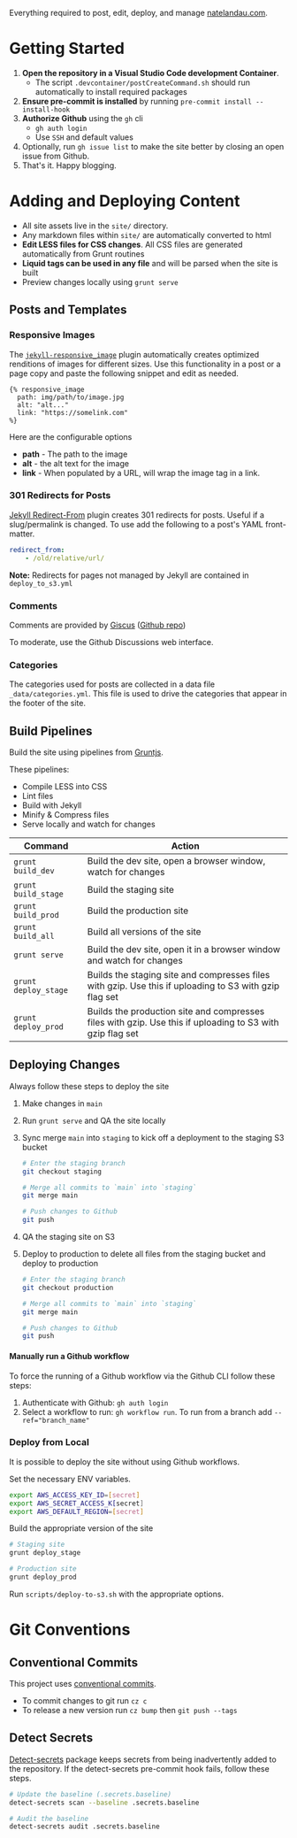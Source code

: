 Everything required to post, edit, deploy, and manage [natelandau.com](https://natelandau.com).

# Getting Started

1. **Open the repository in a Visual Studio Code development Container**.
    - The script `.devcontainer/postCreateCommand.sh` should run automatically to install required packages
2. **Ensure pre-commit is installed** by running `pre-commit install --install-hook`
3. **Authorize Github** using the `gh` cli
    - `gh auth login`
    - Use `SSH` and default values
4. Optionally, run `gh issue list` to make the site better by closing an open issue from Github.
5. That's it. Happy blogging.

# Adding and Deploying Content

-   All site assets live in the `site/` directory.
-   Any markdown files within `site/` are automatically converted to html
-   **Edit LESS files for CSS changes**. All CSS files are generated automatically from Grunt routines
-   **Liquid tags can be used in any file** and will be parsed when the site is built
-   Preview changes locally using `grunt serve`

## Posts and Templates

### Responsive Images

The [`jekyll-responsive_image`](https://github.com/wildlyinaccurate/jekyll-responsive-image) plugin automatically creates optimized renditions of images for different sizes. Use this functionality in a post or a page copy and paste the following snippet and edit as needed.

```
{% responsive_image
  path: img/path/to/image.jpg
  alt: "alt..."
  link: "https://somelink.com"
%}
```

Here are the configurable options

-   **path** - The path to the image
-   **alt** - the alt text for the image
-   **link** - When populated by a URL, will wrap the image tag in a link.

### 301 Redirects for Posts

[Jekyll Redirect-From](https://github.com/jekyll/jekyll-redirect-from) plugin creates 301 redirects for posts. Useful if a slug/permalink is changed. To use add the following to a post's YAML front-matter.

```yaml
redirect_from:
    - /old/relative/url/
```

**Note:** Redirects for pages not managed by Jekyll are contained in `deploy_to_s3.yml`

### Comments

Comments are provided by [Giscus](https://giscus.app/) ([Github repo](https://github.com/giscus/giscus))

To moderate, use the Github Discussions web interface.

### Categories

The categories used for posts are collected in a data file `_data/categories.yml`. This file is used to drive the categories that appear in the footer of the site.

## Build Pipelines

Build the site using pipelines from [Gruntjs](https://gruntjs.com/).

These pipelines:

-   Compile LESS into CSS
-   Lint files
-   Build with Jekyll
-   Minify & Compress files
-   Serve locally and watch for changes

| Command              | Action                                                                                                    |
| -------------------- | --------------------------------------------------------------------------------------------------------- |
| `grunt build_dev`    | Build the dev site, open a browser window, watch for changes                                              |
| `grunt build_stage`  | Build the staging site                                                                                    |
| `grunt build_prod`   | Build the production site                                                                                 |
| `grunt build_all`    | Build all versions of the site                                                                            |
| `grunt serve`        | Build the dev site, open it in a browser window and watch for changes                                     |
| `grunt deploy_stage` | Builds the staging site and compresses files with gzip. Use this if uploading to S3 with gzip flag set    |
| `grunt deploy_prod`  | Builds the production site and compresses files with gzip. Use this if uploading to S3 with gzip flag set |

## Deploying Changes

Always follow these steps to deploy the site

1. Make changes in `main`
2. Run `grunt serve` and QA the site locally
3. Sync merge `main` into `staging` to kick off a deployment to the staging S3 bucket

    ```bash
    # Enter the staging branch
    git checkout staging

    # Merge all commits to `main` into `staging`
    git merge main

    # Push changes to Github
    git push
    ```

4. QA the staging site on S3
5. Deploy to production to delete all files from the staging bucket and deploy to production

    ```bash
    # Enter the staging branch
    git checkout production

    # Merge all commits to `main` into `staging`
    git merge main

    # Push changes to Github
    git push
    ```

#### Manually run a Github workflow

To force the running of a Github workflow via the Github CLI follow these steps:

1. Authenticate with Github: `gh auth login`
2. Select a workflow to run: `gh workflow run`. To run from a branch add `--ref="branch_name"`

### Deploy from Local

It is possible to deploy the site without using Github workflows.

Set the necessary ENV variables.

```bash
export AWS_ACCESS_KEY_ID=[secret]
export AWS_SECRET_ACCESS_K[secret]
export AWS_DEFAULT_REGION=[secret]
```

Build the appropriate version of the site

```bash
# Staging site
grunt deploy_stage

# Production site
grunt deploy_prod
```

Run `scripts/deploy-to-s3.sh` with the appropriate options.

# Git Conventions

## Conventional Commits

This project uses [conventional commits](https://github.com/commitizen/cz-cli).

-   To commit changes to git run `cz c`
-   To release a new version run `cz bump` then `git push --tags`

## Detect Secrets

[Detect-secrets](https://github.com/Yelp/detect-secrets) package keeps secrets from being inadvertently added to the repository. If the detect-secrets pre-commit hook fails, follow these steps.

```bash
# Update the baseline (.secrets.baseline)
detect-secrets scan --baseline .secrets.baseline

# Audit the baseline
detect-secrets audit .secrets.baseline
```
